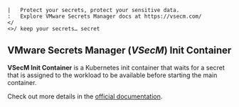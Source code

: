 ```text
|   Protect your secrets, protect your sensitive data.
:   Explore VMware Secrets Manager docs at https://vsecm.com/
</
<>/ keep your secrets… secret
```

## VMware Secrets Manager (*VSecM*) Init Container

**VSecM Init Container** is a Kubernetes init container that 
waits for a secret that is assigned to the workload to be available before 
starting the main container.

Check out more details in the [official documentation](https://vsecm.com/).

